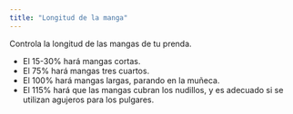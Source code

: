 ```yaml
---
title: "Longitud de la manga"
---
```


Controla la longitud de las mangas de tu prenda.
 - El 15-30% hará mangas cortas.
 - El 75% hará mangas tres cuartos.
 - El 100% hará mangas largas, parando en la muñeca.
 - El 115% hará que las mangas cubran los nudillos, y es adecuado si se utilizan agujeros para los pulgares.

